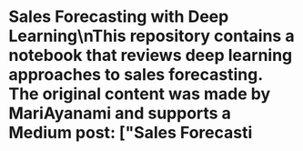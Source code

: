 # Sales Forecasting with Deep Learning\nThis repository contains a notebook that reviews deep learning approaches to sales forecasting. The original content was made by MariAyanami and supports a Medium post: ["Sales Forecasti